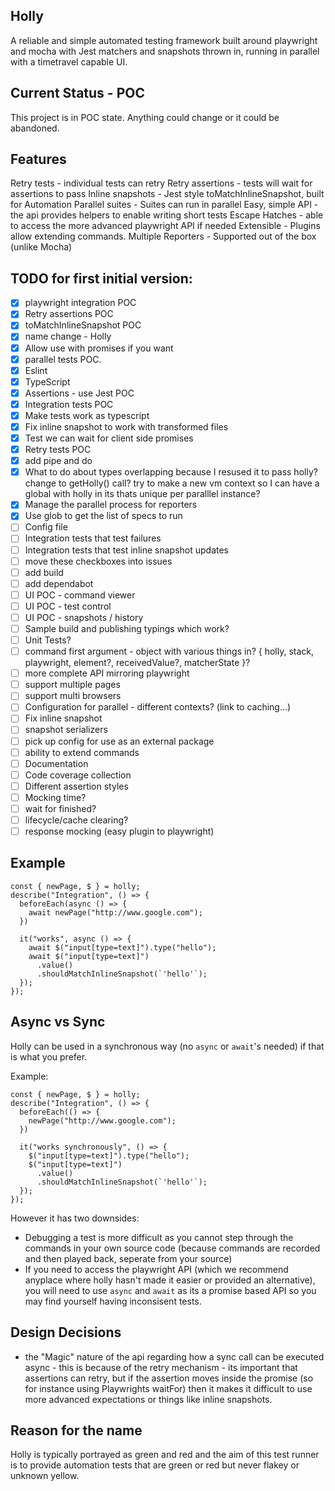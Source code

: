## Holly

A reliable and simple automated testing framework built around playwright and mocha with Jest matchers and snapshots thrown in, running in parallel with a timetravel capable UI.

## Current Status - POC

This project is in POC state. Anything could change or it could be abandoned.

## Features

Retry tests - individual tests can retry
Retry assertions - tests will wait for assertions to pass
Inline snapshots - Jest style toMatchInlineSnapshot, built for Automation
Parallel suites - Suites can run in parallel
Easy, simple API - the api provides helpers to enable writing short tests
Escape Hatches - able to access the more advanced playwright API if needed
Extensible - Plugins allow extending commands.
Multiple Reporters - Supported out of the box (unlike Mocha)

## TODO for first initial version:

- [x] playwright integration POC
- [x] Retry assertions POC
- [x] toMatchInlineSnapshot POC
- [x] name change - Holly
- [x] Allow use with promises if you want
- [x] parallel tests POC.
- [x] Eslint
- [x] TypeScript
- [x] Assertions - use Jest POC
- [x] Integration tests POC
- [x] Make tests work as typescript
- [x] Fix inline snapshot to work with transformed files
- [x] Test we can wait for client side promises
- [x] Retry tests POC
- [x] add pipe and do
- [x] What to do about types overlapping because I resused it to pass holly? change to getHolly() call? try to make a new vm context so I can have a global with holly in its thats unique per paralllel instance?
- [x] Manage the parallel process for reporters
- [x] Use glob to get the list of specs to run
- [ ] Config file
- [ ] Integration tests that test failures
- [ ] Integration tests that test inline snapshot updates
- [ ] move these checkboxes into issues
- [ ] add build
- [ ] add dependabot
- [ ] UI POC - command viewer
- [ ] UI POC - test control
- [ ] UI POC - snapshots / history
- [ ] Sample build and publishing typings which work?
- [ ] Unit Tests?
- [ ] command first argument - object with various things in? { holly, stack, playwright, element?, receivedValue?, matcherState }?
- [ ] more complete API mirroring playwright
- [ ] support multiple pages
- [ ] support multi browsers
- [ ] Configuration for parallel - different contexts? (link to caching...)
- [ ] Fix inline snapshot
- [ ] snapshot serializers
- [ ] pick up config for use as an external package
- [ ] ability to extend commands
- [ ] Documentation
- [ ] Code coverage collection
- [ ] Different assertion styles
- [ ] Mocking time?
- [ ] wait for finished?
- [ ] lifecycle/cache clearing?
- [ ] response mocking (easy plugin to playwright)

## Example

```
const { newPage, $ } = holly;
describe("Integration", () => {
  beforeEach(async () => {
    await newPage("http://www.google.com");
  })

  it("works", async () => {
    await $("input[type=text]").type("hello");
    await $("input[type=text]")
      .value()
      .shouldMatchInlineSnapshot(`'hello'`);
  });
});
```

## Async vs Sync

Holly can be used in a synchronous way (no `async` or `await`'s needed) if that is what you prefer.

Example:

```
const { newPage, $ } = holly;
describe("Integration", () => {
  beforeEach(() => {
    newPage("http://www.google.com");
  })

  it("works synchronously", () => {
    $("input[type=text]").type("hello");
    $("input[type=text]")
      .value()
      .shouldMatchInlineSnapshot(`'hello'`);
  });
});
```

However it has two downsides:

- Debugging a test is more difficult as you cannot step through the commands in your own source code (because commands are recorded and then played back, seperate from your source)
- If you need to access the playwright API (which we recommend anyplace where holly hasn't made it easier or provided an alternative), you will need to use `async` and `await` as its a promise based API so you may find yourself having inconsisent tests.

## Design Decisions

- the "Magic" nature of the api regarding how a sync call can be executed async - this is because of the retry mechanism - its important that assertions can retry, but if the assertion moves inside the promise (so for instance using Playwrights waitFor) then it makes it difficult to use more advanced expectations or things like inline snapshots.

## Reason for the name

Holly is typically portrayed as green and red and the aim of this test runner is to provide automation tests that are green or red but never flakey or unknown yellow.

